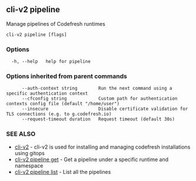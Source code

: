 ## cli-v2 pipeline

Manage pipelines of Codefresh runtimes

```
cli-v2 pipeline [flags]
```

### Options

```
  -h, --help   help for pipeline
```

### Options inherited from parent commands

```
      --auth-context string        Run the next command using a specific authentication context
      --cfconfig string            Custom path for authentication contexts config file (default "/home/user")
      --insecure                   Disable certificate validation for TLS connections (e.g. to g.codefresh.io)
      --request-timeout duration   Request timeout (default 30s)
```

### SEE ALSO

* [cli-v2](cli-v2.md)	 - cli-v2 is used for installing and managing codefresh installations using gitops
* [cli-v2 pipeline get](cli-v2_pipeline_get.md)	 - Get a pipeline under a specific runtime and namespace
* [cli-v2 pipeline list](cli-v2_pipeline_list.md)	 - List all the pipelines

